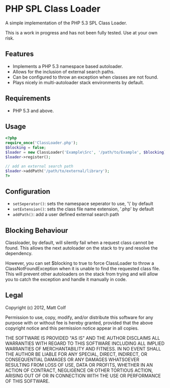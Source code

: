 PHP SPL Class Loader
====================

A simple implementation of the PHP 5.3 SPL Class Loader.

This is a work in progress and has not been fully tested. Use at your own risk.

Features
--------

- Implements a PHP 5.3 namespace based autoloader.
- Allows for the inclusion of external search paths.
- Can be configured to throw an exception when classes are not found.
- Plays nicely in multi-autoloader stack environments by default.

Requirements
------------

- PHP 5.3 and above.

Usage
-----

```php
<?php
require_once('ClassLoader.php');
$blocking = false;
$loader = new ClassLoader('Example\Src', '/path/to/Example', $blocking);
$loader->register();

// add an external search path
$loader->addPath('/path/to/external/library');
?>
```

Configuration
-------------

- ```setSeperator()```: sets the namespace seperator to use, '\\' by default
- ```setExtension()```: sets the class file name extension, '.php' by default
- ```addPath()```: add a user defined external search path

Blocking Behaviour
------------------

Classloader, by default, will silently fail when a request class cannot be 
found. This allows the next autoloader on the stack to try and resolve the
dependency. 

However, you can set $blocking to true to force ClassLoader to throw a
ClassNotFoundException when it is unable to find the requested class file.
This will prevent other autoloaders on the stack from trying and will allow
you to catch the exception and handle it manually in code.

Legal
-----

Copyright (c) 2012, Matt Colf

Permission to use, copy, modify, and/or distribute this software for any
purpose with or without fee is hereby granted, provided that the above
copyright notice and this permission notice appear in all copies.

THE SOFTWARE IS PROVIDED "AS IS" AND THE AUTHOR DISCLAIMS ALL WARRANTIES
WITH REGARD TO THIS SOFTWARE INCLUDING ALL IMPLIED WARRANTIES OF
MERCHANTABILITY AND FITNESS. IN NO EVENT SHALL THE AUTHOR BE LIABLE FOR
ANY SPECIAL, DIRECT, INDIRECT, OR CONSEQUENTIAL DAMAGES OR ANY DAMAGES
WHATSOEVER RESULTING FROM LOSS OF USE, DATA OR PROFITS, WHETHER IN AN
ACTION OF CONTRACT, NEGLIGENCE OR OTHER TORTIOUS ACTION, ARISING OUT OF
OR IN CONNECTION WITH THE USE OR PERFORMANCE OF THIS SOFTWARE.